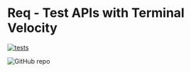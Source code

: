 # Req - Test APIs with Terminal Velocity

[![tests](https://github.com/maniac-en/req/actions/workflows/ci.yml/badge.svg?branch=main)](https://github.com/maniac-en/req/actions/workflows/go.yml)

![GitHub repo](https://img.shields.io/badge/built%20at-Boot.dev%20Hackathon-blueviolet)
